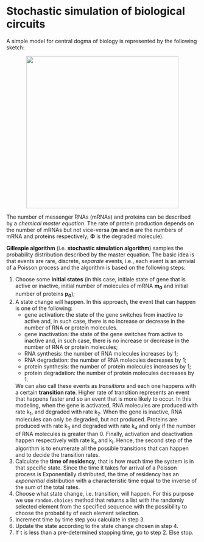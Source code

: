 # Stochastic simulation of biological circuits
A simple model for central dogma of biology is represented by the following sketch:
<p align="center">
  <img 
    width="400"
    src="https://github.com/ManuelaCarriero/protein-synthesis-modeling/blob/main/Images/simplest_protein_synthesis_model.jpg"
  >
</p>

The number of messenger RNAs (mRNAs) and proteins can be described by a *chemical master equation*. The rate of protein production depends on the number of mRNAs but not vice-versa (**m** and **n** are the numbers of mRNA and proteins respectively; **Φ** is the degraded molecule).

**Gillespie algorithm** (i.e. **stochastic simulation algorithm**) samples the probability distribution described by the master equation. The basic idea is that events are rare, discrete, *separate* events, i.e., each event is an arrivial of a Poisson process and the algorithm is based on the following steps:
1. Choose some **initial states** (in this case, initiale state of gene that is active or inactive, initial number of molecules of mRNA **m<sub>0</sub>** and initial number of proteins **p<sub>0</sub>**); 
2. A state change will happen. In this approach, the event that can happen is one of the following: 
    * gene activation: the state of the gene switches from inactive to active and, in such case, there is no increase or decrease in the number of RNA or protein molecules.   
    * gene inactivation: the state of the gene switches from active to inactive and, in such case, there is no increase or decrease in the number of RNA or protein molecules;     
    * RNA synthesis: the number of RNA molecules increases by 1;  
    * RNA degradation: the number of RNA molecules decreases by 1;
    * protein synthesis: the number of protein molecules increases by 1; 
    * protein degradation: the number of protein molecules decreases by 1.</ul>
We can also call these events as *transitions* and each one happens with a certain **transition rate**. Higher rate of transition represents an event that happens faster and so an event that is more likely to occur. In this modeling, when the gene is activated, RNA molecules are produced with rate k<sub>1</sub>, and degraded with rate k<sub>2</sub>. When the gene is inactive, RNA molecules can only be degraded, but not produced. Proteins are produced with rate k<sub>3</sub> and degraded with rate k<sub>4</sub> and only if the number of RNA molecules is greater than 0. Finally, activation and deactivation happen respectively with rate k<sub>a</sub> and k<sub>i</sub>. 
Hence, the second step of the algorithm is to enumerate all the possible transitions that can happen and to decide the transition rates.
3. Calculate the **time of residency**, that is how much time the system is in that specific state. Since the time it takes for arrival of a Poisson process is Exponentially distributed, the time of residency has an *exponential* distribution with a characteristic time equal to the inverse of the sum of the total rates. 
4. Choose what state change, i.e. transition, will happen. For this purpose we use `random.choices` method that returns a list with the randomly selected element from the specified sequence with the possibility to choose the probability of each element selection.
5. Increment time by time step you calculate in step 3.
6. Update the state according to the state change chosen in step 4.
7. If t is less than a pre-determined stopping time, go to step 2. Else stop.
